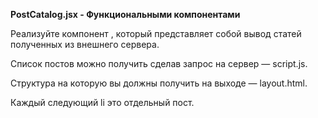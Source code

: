 **PostCatalog.jsx - Функциональными компонентами**

Реализуйте компонент <PostCatalog />, который представляет собой вывод статей полученных из внешнего сервера.

Список постов можно получить сделав запрос на сервер — script.js.

Структура на которую вы должны получить на выходе — layout.html.

Каждый следующий li это отдельный пост.

